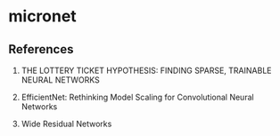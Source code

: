 # micronet

## References

1. THE LOTTERY TICKET HYPOTHESIS: FINDING SPARSE, TRAINABLE NEURAL NETWORKS

1. EfficientNet: Rethinking Model Scaling for Convolutional Neural Networks

1. Wide Residual Networks

